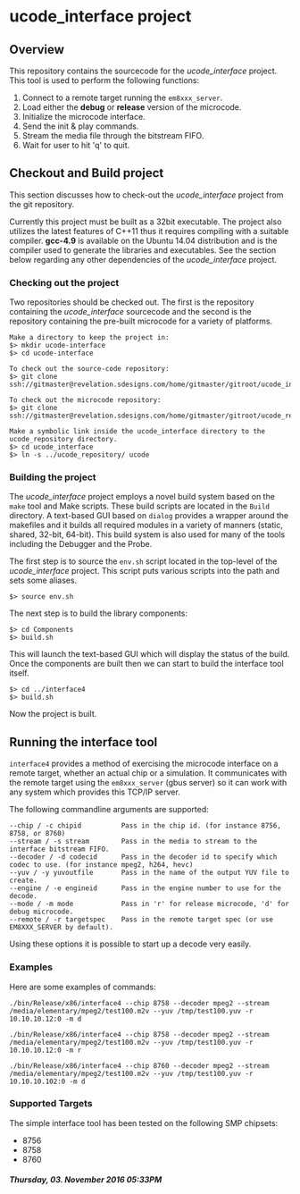 # ucode_interface project

## Overview
This repository contains the sourcecode for the *ucode_interface* project. This tool is used to perform the following functions:

1. Connect to a remote target running the `em8xxx_server`.
2. Load either the **debug** or **release** version of the microcode.
3. Initialize the microcode interface.
4. Send the init & play commands.
5. Stream the media file through the bitstream FIFO.
6. Wait for user to hit 'q' to quit.

## Checkout and Build project
This section discusses how to check-out the *ucode_interface* project from the git repository.

Currently this project must be built as a 32bit executable. The project also utilizes the latest features of C++11 thus it requires compiling with a suitable compiler. **gcc-4.9** is available on the Ubuntu 14.04 distribution and is the compiler used to generate the libraries and executables. See the section below regarding any other dependencies of the *ucode_interface* project.

### Checking out the project

Two repositories should be checked out. The first is the repository containing the *ucode_interface* sourcecode and the second is the repository containing the pre-built microcode for a variety of platforms.

	Make a directory to keep the project in:
	$> mkdir ucode-interface
	$> cd ucode-interface
	
	To check out the source-code repository:
	$> git clone ssh://gitmaster@revelation.sdesigns.com/home/gitmaster/gitroot/ucode_interface.git

	To check out the microcode repository:
	$> git clone ssh://gitmaster@revelation.sdesigns.com/home/gitmaster/gitroot/ucode_repository.git
	
	Make a symbolic link inside the ucode_interface directory to the ucode_repository directory.
	$> cd ucode_interface
	$> ln -s ../ucode_repository/ ucode

### Building the project

The *ucode_interface* project employs a novel build system based on the `make` tool and Make scripts. These build scripts are located in the `Build` directory. A text-based GUI based on `dialog` provides a wrapper around the makefiles and it builds all required modules in a variety of manners (static, shared, 32-bit, 64-bit). This build system is also used for many of the tools including the Debugger and the Probe.

The first step is to source the `env.sh` script located in the top-level of the *ucode_interface* project. This script puts various scripts into the path and sets some aliases.

	$> source env.sh
	
The next step is to build the library components:

	$> cd Components
	$> build.sh

This will launch the text-based GUI which will display the status of the build. Once the components are built then we can start to build the interface tool itself.

	$> cd ../interface4
	$> build.sh
	
Now the project is built.

## Running the interface tool

`interface4` provides a method of exercising the microcode interface on a remote target, whether an actual chip or a simulation. It communicates with the remote target using the `em8xxx_server` (gbus server) so it can work with any system which provides this TCP/IP server.

The following commandline arguments are supported:

	--chip / -c chipid			Pass in the chip id. (for instance 8756, 8758, or 8760)
	--stream / -s stream		Pass in the media to stream to the interface bitstream FIFO.
	--decoder / -d codecid		Pass in the decoder id to specify which codec to use. (for instance mpeg2, h264, hevc)
	--yuv / -y yuvoutfile		Pass in the name of the output YUV file to create.
	--engine / -e engineid      Pass in the engine number to use for the decode.
	--mode / -m mode            Pass in 'r' for release microcode, 'd' for debug microcode.
	--remote / -r targetspec    Pass in the remote target spec (or use EM8XXX_SERVER by default).
	
Using these options it is possible to start up a decode very easily.

### Examples

Here are some examples of commands:

	./bin/Release/x86/interface4 --chip 8758 --decoder mpeg2 --stream /media/elementary/mpeg2/test100.m2v --yuv /tmp/test100.yuv -r 10.10.10.12:0 -m d

	./bin/Release/x86/interface4 --chip 8758 --decoder mpeg2 --stream /media/elementary/mpeg2/test100.m2v --yuv /tmp/test100.yuv -r 10.10.10.12:0 -m r

	./bin/Release/x86/interface4 --chip 8760 --decoder mpeg2 --stream /media/elementary/mpeg2/test100.m2v --yuv /tmp/test100.yuv -r 10.10.10.102:0 -m d

### Supported Targets

The simple interface tool has been tested on the following SMP chipsets:

* 8756
* 8758
* 8760


##### Thursday, 03. November 2016 05:33PM 

